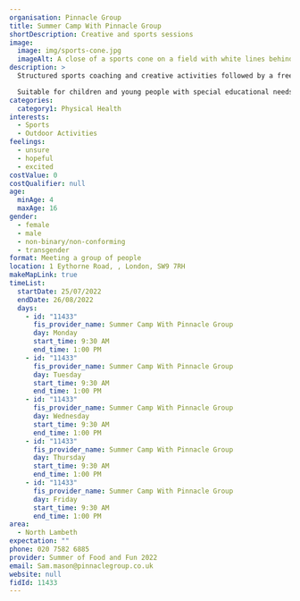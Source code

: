 ```yaml
---
organisation: Pinnacle Group
title: Summer Camp With Pinnacle Group
shortDescription: Creative and sports sessions
image:
  image: img/sports-cone.jpg
  imageAlt: A close of a sports cone on a field with white lines behind
description: >
  Structured sports coaching and creative activities followed by a free lunch.

  Suitable for children and young people with special educational needs and disabilities.
categories:
  category1: Physical Health
interests:
  - Sports
  - Outdoor Activities
feelings:
  - unsure
  - hopeful
  - excited
costValue: 0
costQualifier: null
age:
  minAge: 4
  maxAge: 16
gender:
  - female
  - male
  - non-binary/non-conforming
  - transgender
format: Meeting a group of people
location: 1 Eythorne Road, , London, SW9 7RH
makeMapLink: true
timeList:
  startDate: 25/07/2022
  endDate: 26/08/2022
  days:
    - id: "11433"
      fis_provider_name: Summer Camp With Pinnacle Group
      day: Monday
      start_time: 9:30 AM
      end_time: 1:00 PM
    - id: "11433"
      fis_provider_name: Summer Camp With Pinnacle Group
      day: Tuesday
      start_time: 9:30 AM
      end_time: 1:00 PM
    - id: "11433"
      fis_provider_name: Summer Camp With Pinnacle Group
      day: Wednesday
      start_time: 9:30 AM
      end_time: 1:00 PM
    - id: "11433"
      fis_provider_name: Summer Camp With Pinnacle Group
      day: Thursday
      start_time: 9:30 AM
      end_time: 1:00 PM
    - id: "11433"
      fis_provider_name: Summer Camp With Pinnacle Group
      day: Friday
      start_time: 9:30 AM
      end_time: 1:00 PM
area:
  - North Lambeth
expectation: ""
phone: 020 7582 6885
provider: Summer of Food and Fun 2022
email: Sam.mason@pinnaclegroup.co.uk
website: null
fidId: 11433
---
```

